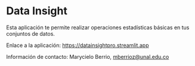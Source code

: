 # Data Insight

Esta aplicación te permite realizar operaciones estadísticas básicas en tus conjuntos de datos.

Enlace a la aplicación: https://datainsightpro.streamlit.app


Información de contacto: Marycielo Berrio, mberrioz@unal.edu.co 
